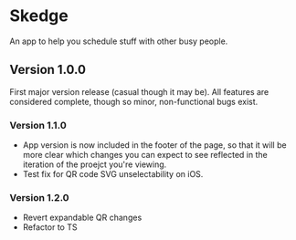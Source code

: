 # Skedge
An app to help you schedule stuff with other busy people.

## Version 1.0.0

First major version release (casual though it may be).  All features are considered complete, though so minor, non-functional bugs exist.

### Version 1.1.0

- App version is now included in the footer of the page, so that it will be more clear which changes you can expect to see reflected in the iteration of the proejct you're viewing.
- Test fix for QR code SVG unselectability on iOS.

### Version 1.2.0

- Revert expandable QR changes
- Refactor to TS
